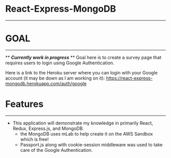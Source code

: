 # React-Express-MongoDB
---

# GOAL
---
** ***Currently work in progress*** **
Goal here is to create a survey page that requires users to login using Google Authentication.

Here is a link to the Heroku server where you can login with your Google account (it may be down as I am working on it):
https://react-express-mongodb.herokuapp.com/auth/google

# Features
----
  - This application will demonstrate my knowledge in primarily React, Redux, Express.js, and MongoDB.
    - the MongoDB uses mLab to help create it on the AWS Sandbox which is free!
    - Passport.js along with cookie-session middleware was used to take care of the Google Authentication.
